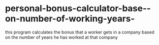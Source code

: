 # personal-bonus-calculator-base--on-number-of-working-years-
this program calculates the bonus that a worker gets in a company based on the number of years he has worked at that company 
